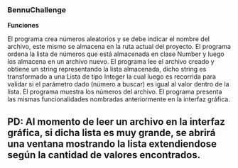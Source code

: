 ### BennuChallenge
**Funciones**

El programa crea números aleatorios y se debe indicar el nombre del archivo, este mismo se almacena en la ruta actual del proyecto.
El programa ordena la lista de números que está almacenada en clase Number y luego los almacena en un archivo nuevo.
El programa lee el archivo creado y obtiene un string representando la lista almacenada, dicho string es transformado a una Lista de tipo Integer la cual luego es recorrida para validar si el parámetro dado (número a buscar) es igual al valor dentro de la lista.
El programa muestra los números del archivo.
El programa presenta las mismas funcionalidades nombradas anteriormente en la interfaz gráfica.
## **PD: Al momento de leer un archivo en la interfaz gráfica, si dicha lista es muy grande, se abrirá una ventana mostrando la lista extendiendose según la cantidad de valores encontrados.**
